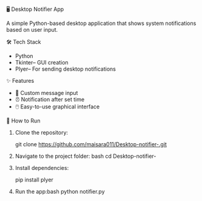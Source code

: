 🖥️ Desktop Notifier App

A simple Python-based desktop application that shows system notifications based on user input.

🛠️ Tech Stack

- Python
- Tkinter– GUI creation
- Plyer– For sending desktop notifications


✨ Features

- 📌 Custom message input
- ⏰ Notification after set time
- 🖱️ Easy-to-use graphical interface


🚀 How to Run

1. Clone the repository:
   
   git clone https://github.com/maisara011/Desktop-notifier-.git
   
2. Navigate to the project folder:
   bash
   cd Desktop-notifier-
   
3. Install dependencies:

   pip install plyer
   
4. Run the app:bash
   python notifier.py
   

